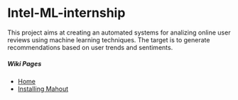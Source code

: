 Intel-ML-internship
===================

This project aims at creating an automated systems for analizing online user reviews using machine learning techniques. The target is to generate recommendations based on user trends and sentiments.
<h5> Wiki Pages</h5>
<ul>
  <li> <a href="/wiki/" >Home</a></li>
  <li> <a href="/wiki/Installing Mahout" >Installing Mahout</a> </li>
</ul>
